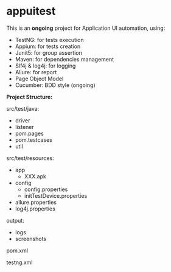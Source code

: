 # appuitest
This is an **ongoing** project for Application UI automation, using: 

- TestNG: for tests execution
- Appium: for tests creation
- Junit5: for group assertion
- Maven: for dependencies management
- Slf4j & log4j: for logging
- Allure: for report
- Page Object Model
- Cucumber: BDD style (ongoing)

**Project Structure:**

src/test/java:

- driver
- listener
- pom.pages
- pom.testcases
- util

src/test/resources:
- app
  - XXX.apk
- config
  - config.properties
  - initTestDevice.properties
- allure.properties
- log4j.properties

output:
- logs
- screenshots

pom.xml

testng.xml
